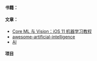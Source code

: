 #### 书籍：


#### 文章：
* [Core ML 与 Vision：iOS 11 机器学习教程](http://www.jianshu.com/p/1df8ac6af865)
* [awesome-artificial-intelligence](https://github.com/owainlewis/awesome-artificial-intelligence#code)
* [AI](https://github.com/a16z/ai)


#### 项目
